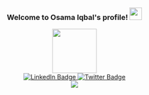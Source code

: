 <div id="header" align="center">
  <h3>
  Welcome to Osama Iqbal's profile!
  <img src="https://media.giphy.com/media/hvRJCLFzcasrR4ia7z/giphy.gif" width="28">
  </h3>

  <img src="https://media.giphy.com/media/lP8xu5t2DLGG045H8F/giphy.gif" width="100"/>
  <div id="badges">
    <a href="https://linkedin.com/in/osamaiqbal">
      <img src="https://img.shields.io/badge/LinkedIn-blue?style=for-the-badge&logo=linkedin&logoColor=white" alt="LinkedIn Badge"/>
    </a>
    <a href="https://twitter.com/bytesapart">
      <img src="https://img.shields.io/badge/Twitter-blue?style=for-the-badge&logo=twitter&logoColor=white" alt="Twitter Badge"/>
    </a>
  </div>
  <img src="https://komarev.com/ghpvc/?username=bytesapart&style=for-the-badge&color=blue" alt=""/>
  <br />
  <img src="https://readme-typing-svg.herokuapp.com?color=%2336BCF7&center=true&vCenter=true&width=600&lines=Python+and+C%2b%2b+Developer;6%2b+Years+of+Development+Experience;Always+Learning+new+things" />
  </div>



